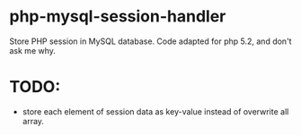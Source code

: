 # php-mysql-session-handler
Store PHP session in MySQL database. Code adapted for php 5.2, and don't ask me why.

# TODO:
- store each element of session data as key-value instead of overwrite all array.
